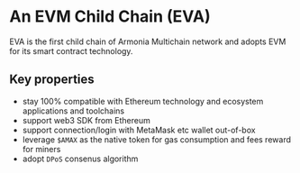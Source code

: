 # An EVM Child Chain (EVA)

EVA is the first child chain of Armonia Multichain network and adopts EVM for its smart contract technology.

## Key properties
* stay 100% compatible with Ethereum technology and ecosystem applications and toolchains
* support web3 SDK from Ethereum
* support connection/login with MetaMask etc wallet out-of-box
* leverage `$AMAX` as the native token for gas consumption and fees reward for miners
* adopt `DPoS` consenus algorithm
